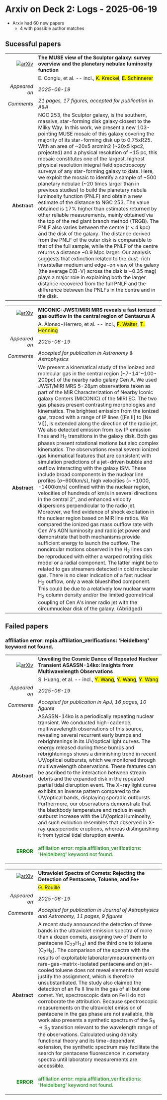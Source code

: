# Arxiv on Deck 2: Logs - 2025-06-19

* Arxiv had 60 new papers
    * 4 with possible author matches

## Sucessful papers


|||
|---:|:---|
| [![arXiv](https://img.shields.io/badge/arXiv-2506.14921-b31b1b.svg)](https://arxiv.org/abs/2506.14921) | **The MUSE view of the Sculptor galaxy: survey overview and the planetary nebulae luminosity function**  |
|| E. Congiu, et al. -- incl., <mark>K. Kreckel</mark>, <mark>E. Schinnerer</mark> |
|*Appeared on*| *2025-06-19*|
|*Comments*| *21 pages, 17 figures, accepted for publication in A&A*|
|**Abstract**|            NGC 253, the Sculptor galaxy, is the southern, massive, star-forming disk galaxy closest to the Milky Way. In this work, we present a new 103-pointing MUSE mosaic of this galaxy covering the majority of its star-forming disk up to 0.75xR25. With an area of ~20x5 arcmin2 (~20x5 kpc2, projected) and a physical resolution of ~15 pc, this mosaic constitutes one of the largest, highest physical resolution integral field spectroscopy surveys of any star-forming galaxy to date. Here, we exploit the mosaic to identify a sample of ~500 planetary nebulae (~20 times larger than in previous studies) to build the planetary nebula luminosity function (PNLF) and obtain a new estimate of the distance to NGC 253. The value obtained is 17% higher than estimates returned by other reliable measurements, mainly obtained via the top of the red giant branch method (TRGB). The PNLF also varies between the centre (r < 4 kpc) and the disk of the galaxy. The distance derived from the PNLF of the outer disk is comparable to that of the full sample, while the PNLF of the centre returns a distance ~0.9 Mpc larger. Our analysis suggests that extinction related to the dust-rich interstellar medium and edge-on view of the galaxy (the average E(B-V) across the disk is ~0.35 mag) plays a major role in explaining both the larger distance recovered from the full PNLF and the difference between the PNLFs in the centre and in the disk.         |


|||
|---:|:---|
| [![arXiv](https://img.shields.io/badge/arXiv-2506.15286-b31b1b.svg)](https://arxiv.org/abs/2506.15286) | **MICONIC: JWST/MIRI MRS reveals a fast ionized gas outflow in the central region of Centaurus A**  |
|| A. Alonso-Herrero, et al. -- incl., <mark>F. Walter</mark>, <mark>T. Henning</mark> |
|*Appeared on*| *2025-06-19*|
|*Comments*| *Accepted for publication in Astronomy & Astrophysics*|
|**Abstract**|            We present a kinematical study of the ionized and molecular gas in the central region (~7-14"~100-200pc) of the nearby radio galaxy Cen A. We used JWST/MIRI MRS 5-28$\mu$m observations taken as part of the MIR Characterization of Nearby Iconic galaxy Centers (MICONIC) of the MIRI EC. The two gas phases present contrasting morphologies and kinematics. The brightest emission from the ionized gas, traced with a range of IP lines ([Fe II] to [Ne VI]), is extended along the direction of the radio jet. We also detected emission from low IP emission lines and H$_2$ transitions in the galaxy disk. Both gas phases present rotational motions but also complex kinematics. The observations reveal several ionized gas kinematical features that are consistent with simulation predictions of a jet-driven bubble and outflow interacting with the galaxy ISM. These include broad components in the nuclear line profiles ($\sigma$~600km/s), high velocities (~ +1000, -1400km/s) confined within the nuclear region, velocities of hundreds of km/s in several directions in the central 2", and enhanced velocity dispersions perpendicular to the radio jet. Moreover, we find evidence of shock excitation in the nuclear region based on MIR line ratios. We compared the ionized gas mass outflow rate with Cen A's AGN luminosity and radio jet power and demonstrate that both mechanisms provide sufficient energy to launch the outflow. The noncircular motions observed in the H$_2$ lines can be reproduced with either a warped rotating disk model or a radial component. The latter might be to related to gas streamers detected in cold molecular gas. There is no clear indication of a fast nuclear H$_2$ outflow, only a weak blueshifted component. This could be due to a relatively low nuclear warm H$_2$ column density and/or the limited geometrical coupling of Cen A's inner radio jet with the circumnuclear disk of the galaxy. (Abridged)         |

## Failed papers

### affiliation error: mpia.affiliation_verifications: 'Heidelberg' keyword not found. 


|||
|---:|:---|
| [![arXiv](https://img.shields.io/badge/arXiv-2506.15039-b31b1b.svg)](https://arxiv.org/abs/2506.15039) | **Unveiling the Cosmic Dance of Repeated Nuclear Transient ASASSN-14ko: Insights from Multiwavelength Observations**  |
|| S. Huang, et al. -- incl., <mark>Y. Wang</mark>, <mark>Y. Wang</mark>, <mark>Y. Wang</mark> |
|*Appeared on*| *2025-06-19*|
|*Comments*| *Accepted for publication in ApJ, 16 pages, 10 figures*|
|**Abstract**|            ASASSN-14ko is a periodically repeating nuclear transient. We conducted high-cadence, multiwavelength observations of this source, revealing several recurrent early bumps and rebrightenings in its UV/optical light curves. The energy released during these bumps and rebrightenings shows a diminishing trend in recent UV/optical outbursts, which we monitored through multiwavelength observations. These features can be ascribed to the interaction between stream debris and the expanded disk in the repeated partial tidal disruption event. The X-ray light curve exhibits an inverse pattern compared to the UV/optical bands, displaying sporadic outbursts. Furthermore, our observations demonstrate that the blackbody temperature and radius in each outburst increase with the UV/optical luminosity, and such evolution resembles that observed in X-ray quasiperiodic eruptions, whereas distinguishing it from typical tidal disruption events.         |
|<p style="color:green"> **ERROR** </p>| <p style="color:green">affiliation error: mpia.affiliation_verifications: 'Heidelberg' keyword not found.</p> |


|||
|---:|:---|
| [![arXiv](https://img.shields.io/badge/arXiv-2506.15550-b31b1b.svg)](https://arxiv.org/abs/2506.15550) | **Ultraviolet Spectra of Comets: Rejecting the Detection of Pentacene, Toluene, and Fe+**  |
|| <mark>G. Rouillé</mark> |
|*Appeared on*| *2025-06-19*|
|*Comments*| *Accepted for publication in Journal of Astrophysics and Astronomy, 11 pages, 9 figures*|
|**Abstract**|            A recent study announced the detection of three bands in the ultraviolet emission spectra of more than a dozen comets, assigning two of them to pentacene (C$_{22}$H$_{14}$) and the third one to toluene (C$_7$H$_8$). The comparison of the spectra with the results of exploitable laboratorymeasurements on rare-gas-matrix-isolated pentacene and on jet-cooled toluene does not reveal elements that would justify the assignment, which is therefore unsubstantiated. The study also claimed the detection of an Fe II line in the gas of all but one comet. Yet, spectroscopic data on Fe II do not corroborate the attribution. Because spectroscopic measurements on the ultraviolet emission of pentacene in the gas phase are not available, this work also presents a synthetic spectrum of the S$_5$ $\rightarrow$ S$_0$ transition relevant to the wavelength range of the observations. Calculated using density functional theory and its time-dependent extension, the synthetic spectrum may facilitate the search for pentacene fluorescence in cometary spectra until laboratory measurements are accessible.         |
|<p style="color:green"> **ERROR** </p>| <p style="color:green">affiliation error: mpia.affiliation_verifications: 'Heidelberg' keyword not found.</p> |

